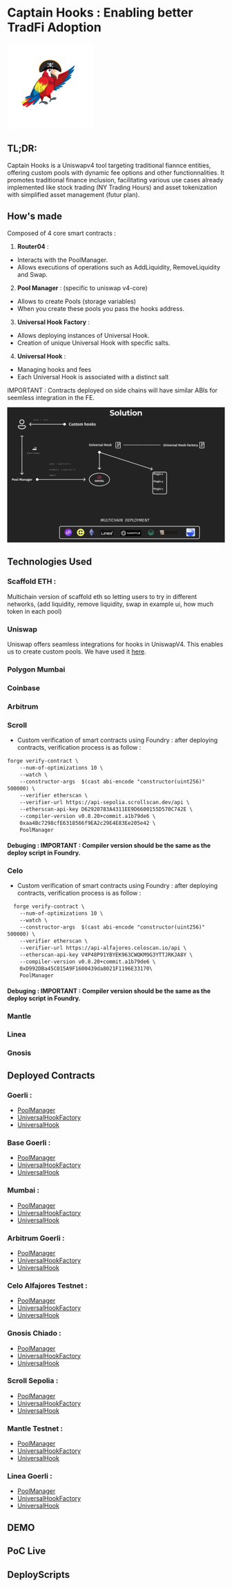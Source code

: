# Captain Hooks  :  Enabling better TradFi Adoption 

<img src="./docs/Logo.png" alt="Image Description" width="200" />

## TL;DR: 

Captain Hooks is a Uniswapv4 tool targeting traditional fiannce entities, offering custom pools with dynamic fee options and other functionnalities. It promotes traditional finance inclusion, facilitating various use cases already implemented like stock trading (NY Trading Hours)  and asset tokenization with simplified asset management (futur plan). 

## How's made

Composed of 4 core smart contracts : 

1. **Router04** : 

- Interacts with the PoolManager. 
- Allows executions of operations such as AddLiquidity, RemoveLiquidity and Swap. 

2. **Pool Manager** : (specific to uniswap v4-core)

- Allows to create Pools (storage variables) 
- When you create these pools you pass the hooks address. 

3. **Universal Hook Factory** : 

- Allows deploying instances of Universal Hook. 
- Creation of unique Universal Hook with specific salts. 

4. **Universal Hook** : 

- Managing hooks and fees 
- Each Universal Hook is associated with a distinct salt


IMPORTANT : Contracts deployed on side chains will have similar ABIs for seemless integration in the FE.

![Solution](./docs/solution.png)


## Technologies Used

### Scaffold ETH : 

Multichain version of scaffold eth so letting users to try in different networks, (add liquidity, remove liquidity, swap in example ui, how much token in each pool)

### Uniswap 

Uniswap offers seamless integrations for hooks in UniswapV4. This enables us to create custom pools. We have used it [here](). 

### Polygon Mumbai 

### Coinbase 

### Arbitrum 

### Scroll 

- Custom verification of smart contracts using Foundry : after deploying contracts, verification process is as follow :
```
forge verify-contract \
    --num-of-optimizations 10 \
    --watch \
    --constructor-args  $(cast abi-encode "constructor(uint256)" 500000) \
    --verifier etherscan \
    --verifier-url https://api-sepolia.scrollscan.dev/api \
    --etherscan-api-key D62920783A4311EE9D6600155D570C742E \
    --compiler-version v0.8.20+commit.a1b79de6 \
    0xaa4Bc7298cfE6318566f9EA2c29E4E83Ee205e42 \
    PoolManager
``` 
#### Debuging : **IMPORTANT** : Compiler version should be the same as the deploy script in Foundry. 

### Celo 

- Custom verification of smart contracts using Foundry : after deploying contracts, verification process is as follow :
```
  forge verify-contract \
    --num-of-optimizations 10 \
    --watch \
    --constructor-args  $(cast abi-encode "constructor(uint256)" 500000) \
    --verifier etherscan \
    --verifier-url https://api-alfajores.celoscan.io/api \
    --etherscan-api-key V4P48P91YBYEK963CWQKM9G3YTTJRKJA8Y \
    --compiler-version v0.8.20+commit.a1b79de6 \
    0xD992DBa45C015A9F1600439da8021F1196E33170\
    PoolManager
```

#### Debuging : **IMPORTANT** : Compiler version should be the same as the deploy script in Foundry. 


### Mantle 

### Linea 

### Gnosis 


## Deployed Contracts

### Goerli : 

- [PoolManager]()
- [UniversalHookFactory]()
- [UniversalHook]()

### Base Goerli :

- [PoolManager]()
- [UniversalHookFactory]()
- [UniversalHook]()

### Mumbai :
  
- [PoolManager]()
- [UniversalHookFactory]()
- [UniversalHook]()

### Arbitrum Goerli :

- [PoolManager]()
- [UniversalHookFactory]()
- [UniversalHook]()

### Celo Alfajores Testnet : 

- [PoolManager]()
- [UniversalHookFactory]()
- [UniversalHook]()

### Gnosis Chiado : 

- [PoolManager]()
- [UniversalHookFactory]()
- [UniversalHook]()

### Scroll Sepolia : 

- [PoolManager](https://sepolia.scrollscan.dev/address/0xbd07f443f8cc31fc5ee909e02917a0281ca1d7e5)
- [UniversalHookFactory](https://sepolia.scrollscan.dev/address/0xC021cFE4fDe075E8038217B1911CB0D9406B8A29#code)
- [UniversalHook]()

### Mantle Testnet : 

- [PoolManager]()
- [UniversalHookFactory]()
- [UniversalHook]()

### Linea Goerli : 

- [PoolManager]()
- [UniversalHookFactory]()
- [UniversalHook]()

## DEMO 

## PoC Live 

## DeployScripts 





